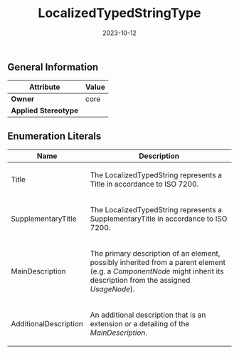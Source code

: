 ﻿---
title: LocalizedTypedStringType
toc: false
type: specs
date: "2023-10-12"
draft: false
specification: VEC
version: 2.1.0
documentType: "Recommendation"
elementType: Class
classes:
  - LocalizedTypedStringType
menu_name: vec-2.1.0
---


## General Information

| Attribute               | Value |
|-------------------------|-------|
| **Owner**               | core |
| **Applied Stereotype**  |   |

## Enumeration Literals
| Name          | **Description** |
|---------------|-----------------|
| Title | <p> The LocalizedTypedString represents a Title in accordance to ISO 7200.      </p> |
| SupplementaryTitle | <p> The LocalizedTypedString represents a SupplementaryTitle in accordance to ISO 7200.      </p> |
| MainDescription | <p> The primary description of an element, possibly inherited from a parent element (e.g. a <i>ComponentNode</i> might inherit its description from the assigned <i>UsageNode</i>).      </p> |
| AdditionalDescription | <p> An additional description that is an extension or a detailing of the <i>MainDescription</i>.      </p> |
